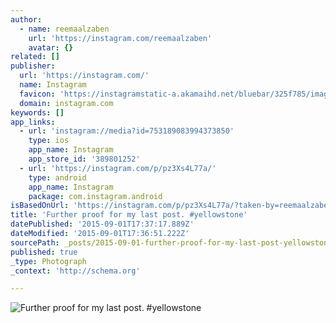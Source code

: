 ```yaml
---
author:
  - name: reemaalzaben
    url: 'https://instagram.com/reemaalzaben'
    avatar: {}
related: []
publisher:
  url: 'https://instagram.com/'
  name: Instagram
  favicon: 'https://instagramstatic-a.akamaihd.net/bluebar/325f785/images/ico/favicon.ico'
  domain: instagram.com
keywords: []
app_links:
  - url: 'instagram://media?id=753189083994373850'
    type: ios
    app_name: Instagram
    app_store_id: '389801252'
  - url: 'https://instagram.com/p/pz3Xs4L77a/'
    type: android
    app_name: Instagram
    package: com.instagram.android
isBasedOnUrl: 'https://instagram.com/p/pz3Xs4L77a/?taken-by=reemaalzaben'
title: 'Further proof for my last post. #yellowstone'
datePublished: '2015-09-01T17:37:17.889Z'
dateModified: '2015-09-01T17:36:51.222Z'
sourcePath: _posts/2015-09-01-further-proof-for-my-last-post-yellowstone.md
published: true
_type: Photograph
_context: 'http://schema.org'

---
```

![Further proof for my last post&period; &num;yellowstone](https://igcdn-photos-c-a.akamaihd.net/hphotos-ak-xaf1/t51.2885-15/e15/10502724_1434267843513130_454601941_n.jpg)